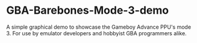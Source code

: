 # GBA-Barebones-Mode-3-demo
A simple graphical demo to showcase the Gameboy Advance PPU's mode 3. For use by emulator developers and hobbyist GBA programmers alike.
